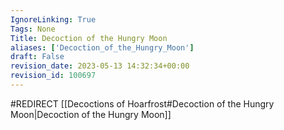 ```yaml
---
IgnoreLinking: True
Tags: None
Title: Decoction of the Hungry Moon
aliases: ['Decoction_of_the_Hungry_Moon']
draft: False
revision_date: 2023-05-13 14:32:34+00:00
revision_id: 100697
---
```


#REDIRECT [[Decoctions of Hoarfrost#Decoction of the Hungry Moon|Decoction of the Hungry Moon]]